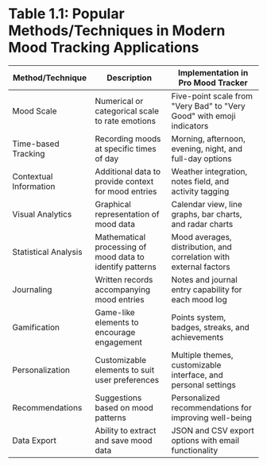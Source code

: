 # Table 1.1: Popular Methods/Techniques in Modern Mood Tracking Applications

| Method/Technique | Description | Implementation in Pro Mood Tracker |
|------------------|-------------|-----------------------------------|
| Mood Scale | Numerical or categorical scale to rate emotions | Five-point scale from "Very Bad" to "Very Good" with emoji indicators |
| Time-based Tracking | Recording moods at specific times of day | Morning, afternoon, evening, night, and full-day options |
| Contextual Information | Additional data to provide context for mood entries | Weather integration, notes field, and activity tagging |
| Visual Analytics | Graphical representation of mood data | Calendar view, line graphs, bar charts, and radar charts |
| Statistical Analysis | Mathematical processing of mood data to identify patterns | Mood averages, distribution, and correlation with external factors |
| Journaling | Written records accompanying mood entries | Notes and journal entry capability for each mood log |
| Gamification | Game-like elements to encourage engagement | Points system, badges, streaks, and achievements |
| Personalization | Customizable elements to suit user preferences | Multiple themes, customizable interface, and personal settings |
| Recommendations | Suggestions based on mood patterns | Personalized recommendations for improving well-being |
| Data Export | Ability to extract and save mood data | JSON and CSV export options with email functionality | 